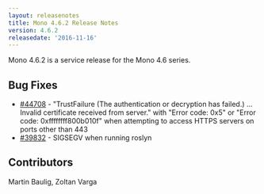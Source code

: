 ```yaml
---
layout: releasenotes
title: Mono 4.6.2 Release Notes
version: 4.6.2
releasedate: '2016-11-16'
---
```


Mono 4.6.2 is a service release for the Mono 4.6 series.

## Bug Fixes

-   [#44708](https://bugzilla.xamarin.com/show_bug.cgi?id=44708) - "TrustFailure (The authentication or decryption has failed.) ... Invalid certificate received from server." with "Error code: 0x5" or "Error code: 0xffffffff800b010f" when attempting to access HTTPS servers on ports other than 443
-   [#39832](https://bugzilla.xamarin.com/show_bug.cgi?id=39832) - SIGSEGV when running roslyn

## Contributors

Martin Baulig, Zoltan Varga
